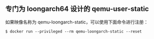 专门为 loongarch64 设计的 qemu-user-static
-----------------

如果映像名称为 qemu-loongarch-static，可以使用下面命令进行注册：

```
$ docker run --privileged --rm qemu-loongarch-static --reset
```
